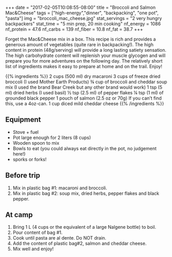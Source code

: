 +++
date = "2017-02-05T10:08:55-08:00"
title = "Broccoli and Salmon Mac&Cheese"
tags = ["high-energy","dinner", "backpacking", "one pot", "pasta"]
img = "broccoli_mac_cheese.jpg"
stat_servings = "2 very hungry backpackers"
stat_time = "5 min prep, 20 min cooking"
nf_energy = 1086
nf_protein = 47.6
nf_carbs = 139
nf_fiber = 10.8
nf_fat = 38.7
+++

Forget the Mac&Cheese mix in a box. This recipe is rich and provides a generous amount of vegetables (quite rare in backpacking!). The high content in protein (48g/serving) will provide a long lasting satiety sensation. The high carbohydrate content will replenish your muscle glycogen and will prepare you for more adventures on the following day. The relatively short list of ingredients makes it easy to prepare at home and on the trail. Enjoy!
 
{{% ingredients %}}
2 cups (500 ml) dry macaroni
3 cups of freeze dried broccoli (I used Mother Earth Products)
¾ cup of broccoli and cheddar soup mix (I used the brand Bear Creek but any other brand would work)
1 tsp (5 ml) dried herbs (I used basil)
½ tsp (2.5 ml) of pepper flakes
¼ tsp (1 ml) of grounded black pepper
1 pouch of salmon (2.5 oz or 70g) If you can’t find this, use a 4oz-can.
1 cup diced mild cheddar cheese
{{% /ingredients %}}

## Equipment
- Stove + fuel
- Pot large enough for 2 liters (8 cups)
- Wooden spoon to mix
- Bowls to eat (you could always eat directly in the pot, no judgement here!)
- sporks or forks!
 
## Before trip
1. Mix in plastic bag #1: macaroni and broccoli.
1. Mix in plastic bag #2: soup mix, dried herbs, pepper flakes and black pepper.
 
## At camp
1. Bring 1 L (4 cups or the equivalent of a large Nalgene bottle) to boil.
1. Pour content of bag #1.
1. Cook until pasta are al dente. Do NOT drain.
1. Add the content of plastic bag#2, salmon and cheddar cheese.
1. Mix well and enjoy!
 


